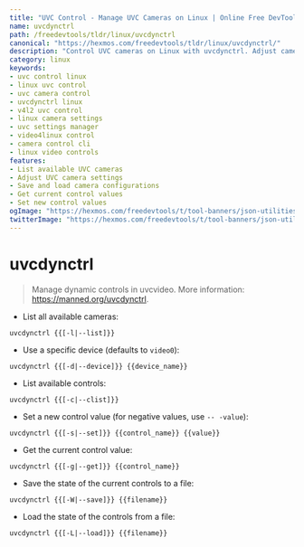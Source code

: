 ```yaml
---
title: "UVC Control - Manage UVC Cameras on Linux | Online Free DevTools by Hexmos"
name: uvcdynctrl
path: /freedevtools/tldr/linux/uvcdynctrl
canonical: "https://hexmos.com/freedevtools/tldr/linux/uvcdynctrl/"
description: "Control UVC cameras on Linux with uvcdynctrl. Adjust camera settings, save configurations, and load profiles. Free online tool, no registration required."
category: linux
keywords:
- uvc control linux
- linux uvc control
- uvc camera control
- uvcdynctrl linux
- v4l2 uvc control
- linux camera settings
- uvc settings manager
- video4linux control
- camera control cli
- linux video controls
features:
- List available UVC cameras
- Adjust UVC camera settings
- Save and load camera configurations
- Get current control values
- Set new control values
ogImage: "https://hexmos.com/freedevtools/t/tool-banners/json-utilities-banner.png"
twitterImage: "https://hexmos.com/freedevtools/t/tool-banners/json-utilities-banner.png"
---
```


# uvcdynctrl

> Manage dynamic controls in uvcvideo.
> More information: <https://manned.org/uvcdynctrl>.

- List all available cameras:

`uvcdynctrl {{[-l|--list]}}`

- Use a specific device (defaults to `video0`):

`uvcdynctrl {{[-d|--device]}} {{device_name}}`

- List available controls:

`uvcdynctrl {{[-c|--clist]}}`

- Set a new control value (for negative values, use `-- -value`):

`uvcdynctrl {{[-s|--set]}} {{control_name}} {{value}}`

- Get the current control value:

`uvcdynctrl {{[-g|--get]}} {{control_name}}`

- Save the state of the current controls to a file:

`uvcdynctrl {{[-W|--save]}} {{filename}}`

- Load the state of the controls from a file:

`uvcdynctrl {{[-L|--load]}} {{filename}}`
